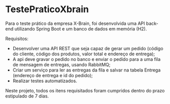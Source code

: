 # TestePraticoXbrain

Para o teste prático da empresa X-Brain, foi desenvolvida uma API back-end utilizando Spring Boot e um banco de dados em memória (H2).

Requisitos:
- Desenvolver uma API REST que seja capaz de gerar um pedido (código do cliente, código dos produtos, valor total e endereço de entrega);
- A api deve gravar o pedido no banco e enviar o pedido para a uma fila de mensagem de entregas, usando RabbitMQ;
- Criar um serviço para ler as entregas da fila e salvar na tabela Entrega (endereço de entrega e id do pedido);
- Realizar testes automatizados.

Neste projeto, todos os itens requisitados foram cumpridos dentro do prazo estipulado de 7 dias.
